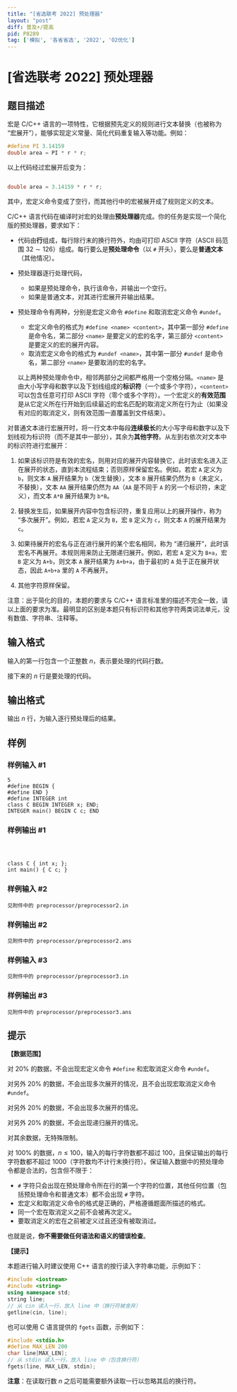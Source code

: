 ```yaml
---
title: "[省选联考 2022] 预处理器"
layout: "post"
diff: 普及+/提高
pid: P8289
tag: ['模拟', '各省省选', '2022', 'O2优化']
---
```

# [省选联考 2022] 预处理器
## 题目描述

宏是 C/C++ 语言的一项特性，它根据预先定义的规则进行文本替换（也被称为 “宏展开”），能够实现定义常量、简化代码重复输入等功能。例如：

```cpp
#define PI 3.14159
double area = PI * r * r;
```

以上代码经过宏展开后变为：

```cpp

double area = 3.14159 * r * r;
```

其中，宏定义命令变成了空行，而其他行中的宏被展开成了规则定义的文本。

C/C++ 语言代码在编译时对宏的处理由**预处理器**完成。你的任务是实现一个简化版的预处理器，要求如下：

- 代码由**行**组成，每行除行末的换行符外，均由可打印 ASCII 字符（ASCII 码范围 $32\sim 126$）组成。每行要么是**预处理命令**（以 `#` 开头），要么是**普通文本**（其他情况）。

- 预处理器逐行处理代码，
	- 如果是预处理命令，执行该命令，并输出一个空行。
    - 如果是普通文本，对其进行宏展开并输出结果。
- 预处理命令有两种，分别是宏定义命令 `#define` 和取消宏定义命令 `#undef`。
	- 宏定义命令的格式为 `#define <name> <content>`，其中第一部分 `#define` 是命令名，第二部分 `<name>` 是要定义的宏的名字，第三部分 `<content>` 是要定义的宏的展开内容。
    - 取消宏定义命令的格式为 `#undef <name>`，其中第一部分 `#undef` 是命令名，第二部分 `<name>` 是要取消的宏的名字。
    
    以上两种预处理命令中，相邻两部分之间都严格用一个空格分隔。`<name>` 是由大小写字母和数字以及下划线组成的**标识符**（一个或多个字符），`<content>` 可以包含任意可打印 ASCII 字符（零个或多个字符）。一个宏定义的**有效范围**是从它定义所在行开始到后续最近的宏名匹配的取消定义所在行为止（如果没有对应的取消定义，则有效范围一直覆盖到文件结束）。
    
对普通文本进行宏展开时，将一行文本中每段**连续极长**的大小写字母和数字以及下划线视为标识符（而不是其中一部分），其余为**其他字符**。从左到右依次对文本中的标识符进行宏展开：
    
1. 如果该标识符是有效的宏名，则用对应的展开内容替换它，此时该宏名进入正在展开的状态，直到本流程结束；否则原样保留宏名。例如，若宏 `A` 定义为 `b`，则文本 `A` 展开结果为 `b`（发生替换），文本 `B` 展开结果仍然为 `B`（未定义，不替换），文本 `AA` 展开结果仍然为 `AA`（`AA` 是不同于 `A` 的另一个标识符，未定义），而文本 `A*B` 展开结果为 `b*B`。
    
2. 替换发生后，如果展开内容中包含标识符，重复应用以上的展开操作，称为 “多次展开”。例如，若宏 `A` 定义为 `B`，宏 `B` 定义为 `c`，则文本 `A` 的展开结果为 `c`。
    
3. 如果待展开的宏名与正在进行展开的某个宏名相同，称为 “递归展开”，此时该宏名不再展开。本规则用来防止无限递归展开。例如，若宏 `A` 定义为 `B+a`，宏 `B` 定义为 `A+b`，则文本 `A` 展开结果为 `A+b+a`，由于最初的 `A` 处于正在展开状态，因此 `A+b+a` 里的 `A` 不再展开。

4. 其他字符原样保留。

注意：出于简化的目的，本题的要求与 C/C++ 语言标准里的描述不完全一致，请以上面的要求为准。最明显的区别是本题只有标识符和其他字符两类词法单元，没有数值、字符串、注释等。
## 输入格式

输入的第一行包含一个正整数 $n$，表示要处理的代码行数。

接下来的 $n$ 行是要处理的代码。
## 输出格式

输出 $n$ 行，为输入逐行预处理后的结果。
## 样例

### 样例输入 #1
```
5
#define BEGIN {
#define END }
#define INTEGER int
class C BEGIN INTEGER x; END;
INTEGER main() BEGIN C c; END

```
### 样例输出 #1
```



class C { int x; };
int main() { C c; }

```
### 样例输入 #2
```
见附件中的 preprocessor/preprocessor2.in
```
### 样例输出 #2
```
见附件中的 preprocessor/preprocessor2.ans
```
### 样例输入 #3
```
见附件中的 preprocessor/preprocessor3.in
```
### 样例输出 #3
```
见附件中的 preprocessor/preprocessor3.ans
```
## 提示

**【数据范围】**

对 $20\%$ 的数据，不会出现宏定义命令 `#define` 和宏取消定义命令 `#undef`。

对另外 $20\%$ 的数据，不会出现多次展开的情况，且不会出现宏取消定义命令 `#undef`。

对另外 $20\%$ 的数据，不会出现多次展开的情况。

对另外 $20\%$ 的数据，不会出现递归展开的情况。

对其余数据，无特殊限制。

对 $100\%$ 的数据，$n \leq 100$，输入的每行字符数都不超过 $100$，且保证输出的每行字符数都不超过 $1000$（字符数均不计行末换行符）。保证输入数据中的预处理命令都是合法的，包含但不限于：

- `#` 字符只会出现在预处理命令所在行的第一个字符的位置，其他任何位置（包括预处理命令和普通文本）都不会出现 `#` 字符。
- 宏定义和取消定义命令的格式是正确的，严格遵循题面所描述的格式。
- 同一个宏在取消定义之前不会被再次定义。
- 要取消定义的宏在之前被定义过且还没有被取消过。

也就是说，**你不需要做任何语法和语义的错误检查**。

**【提示】**

本题进行输入时建议使用 C++ 语言的按行读入字符串功能，示例如下：

```cpp
#include <iostream>
#include <string>
using namespace std;
string line;
// 从 cin 读入一行，放入 line 中（换行符被舍弃）
getline(cin, line);
```

也可以使用 C 语言提供的 `fgets` 函数，示例如下：

```cpp
#include <stdio.h>
#define MAX_LEN 200
char line[MAX_LEN];
// 从 stdin 读入一行，放入 line 中（包含换行符）
fgets(line, MAX_LEN, stdin);
```

**注意**：在读取行数 $n$ 之后可能需要额外读取一行以忽略其后的换行符。
